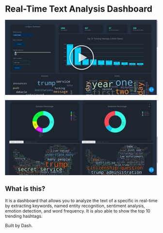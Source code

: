 # Real-Time Text Analysis Dashboard

 [![IMAGE ALT TEXT](assets/3.png)](https://www.youtube.com/watch?v=KGTCrNkgi54 "Watch Demo")

<!-- <img src="assets/1.png"> -->
<img src="assets/2.png">

## What is this?
It is a dashboard that allows you to analyze the text of a specific in real-time by extracting keywords, named entity recognition, sentiment analysis, emotion detection, and word frequency. It is also able to show the top 10 trending hashtags. 

Built by Dash.